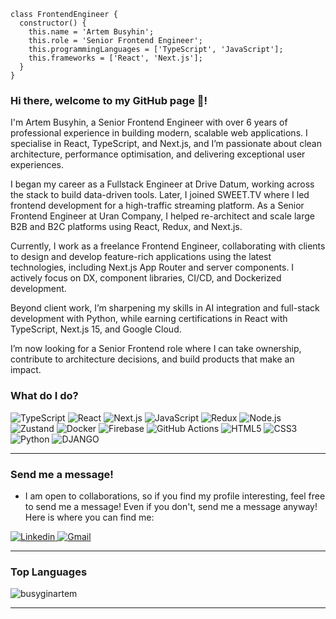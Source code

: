 ```
class FrontendEngineer {
  constructor() {
    this.name = 'Artem Busyhin';
    this.role = 'Senior Frontend Engineer';
    this.programmingLanguages = ['TypeScript', 'JavaScript'];
    this.frameworks = ['React', 'Next.js'];
  }
}
```

### Hi there, welcome to my GitHub page 👋!

I'm Artem Busyhin, a Senior Frontend Engineer with over 6 years of professional experience in building modern, scalable web applications. I specialise in React, TypeScript, and Next.js, and I’m passionate about clean architecture, performance optimisation, and delivering exceptional user experiences.

I began my career as a Fullstack Engineer at Drive Datum, working across the stack to build data-driven tools. Later, I joined SWEET.TV where I led frontend development for a high-traffic streaming platform. As a Senior Frontend Engineer at Uran Company, I helped re-architect and scale large B2B and B2C platforms using React, Redux, and Next.js.

Currently, I work as a freelance Frontend Engineer, collaborating with clients to design and develop feature-rich applications using the latest technologies, including Next.js App Router and server components. I actively focus on DX, component libraries, CI/CD, and Dockerized development.

Beyond client work, I’m sharpening my skills in AI integration and full-stack development with Python, while earning certifications in React with TypeScript, Next.js 15, and Google Cloud.

I’m now looking for a Senior Frontend role where I can take ownership, contribute to architecture decisions, and build products that make an impact.

### What do I do?

<p> 
  <img alt="TypeScript" src="https://img.shields.io/badge/TypeScript-3178C6?logo=typescript&logoColor=white&style=for-the-badge" /> 
  <img alt="React" src="https://img.shields.io/badge/React-61DAFB?logo=react&logoColor=white&style=for-the-badge" /> 
  <img alt="Next.js" src="https://img.shields.io/badge/Next.js-000000?logo=next.js&logoColor=white&style=for-the-badge" /> 
  <img alt="JavaScript" src="https://img.shields.io/badge/JavaScript-F7DF1E?logo=javascript&logoColor=black&style=for-the-badge" /> 
  <img alt="Redux" src="https://img.shields.io/badge/Redux-764ABC?logo=redux&logoColor=white&style=for-the-badge" /> 
  <img alt="Node.js" src="https://img.shields.io/badge/Node.js-339933?logo=node.js&logoColor=white&style=for-the-badge" /> 
  <img alt="Zustand" src="https://img.shields.io/badge/Zustand-000000?logo=zustand&logoColor=white&style=for-the-badge" />
  <img alt="Docker" src="https://img.shields.io/badge/Docker-2496ED?logo=docker&logoColor=white&style=for-the-badge" /> 
  <img alt="Firebase" src="https://img.shields.io/badge/Firebase-FFCA28?logo=firebase&logoColor=black&style=for-the-badge" /> 
  <img alt="GitHub Actions" src="https://img.shields.io/badge/GitHub_Actions-2088FF?logo=github-actions&logoColor=white&style=for-the-badge" /> 
  <img alt="HTML5" src="https://img.shields.io/badge/HTML-E34F26?logo=html5&logoColor=white&style=for-the-badge" /> 
  <img alt="CSS3" src="https://img.shields.io/badge/CSS-1572B6?logo=css3&logoColor=white&style=for-the-badge" /> 
  <img alt="Python" src="https://img.shields.io/badge/Python-3776AB?logo=python&logoColor=white&style=for-the-badge" /> 
  <img alt="DJANGO" src="https://img.shields.io/badge/django-0B4B33?logo=django&logoColor=white&style=for-the-badge" />
</p>

---

### Send me a message!

- I am open to collaborations, so if you find my profile interesting, feel free to send me a message! Even if you don't, send me a message anyway! Here is where you can find me:

<p>
  <a target="_blank" href="https://www.linkedin.com/in/artem-busyhin-developer/">
    <img alt="Linkedin" src="https://img.shields.io/badge/linkedin-0077B5?logo=linkedin&logoColor=white&style=for-the-badge" />
  </a>
  <a target="_blank" href="mailto:artembusygin87@gmail.com"> 
    <img alt="Gmail" src="https://img.shields.io/badge/email-D14836?logo=gmail&logoColor=white&style=for-the-badge" /> 
  </a>
</p>

---


### Top Languages

<p><img align="center" src="https://github-readme-stats.vercel.app/api/top-langs?username=busyginartem&show_icons=true&locale=en&layout=compact" alt="busyginartem" /></p>

---

